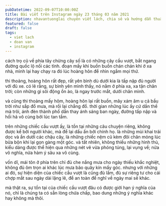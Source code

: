 ```yaml
---
pubDatetime: 2022-09-07T10:00:00Z
title: Bài viết trên Instagram ngày 23 tháng 03 năm 2021
description: nhavantuonglai chuyên viết lách, chia sẻ và hướng dẫn thuần thục khi thực hành viết lách qua những bài chia sẻ trên Instagram chính thức.
featured: false
draft: false
tags:
  - viet lach
  - doan van
  - instagram
---
```


cách trọ cũ về phía tây chừng cây số là có những cây cầu vượt, bắt ngang đường quốc lộ nối các tỉnh. đoạn mấy khi buồn buồn chán chán khi ở xa nhà, mình lại hay chạy ra đó lúc hoàng hôn để nhìn ngắm mọi thứ.

thi thoảng, hoàng hôn rất đẹp, rất yên bình dù dưới kia là tấp nập đủ người với đủ xe. có lẽ rằng, sự bình yên mình thấy, nó nằm ở phía xa, xa tận chân trời; còn những gì sôi động ồn ào, là ngay trước mắt, dưới chân mình.

và cũng thi thoảng mấy hôm, hoàng hôn lại rất buồn, mây xám âm u cả bầu trời như sắp đổ mưa, mà rồi lại chẳng đổ. thời gian những lúc ấy cứ dần thế mà trôi, ánh đèn thành phố dần thay ánh sáng ban ngày, đường tấp nập và hối hả vô cùng bởi lúc tan tầm.

trên những chiếc cầu vượt ấy, là tồn tại những câu chuyện riêng, không được kể bởi người khác, mà để lại dấu ấn bởi chính họ. là những mùi khai trải dọc và ẩn dưới các chậu cây, là những chiếc nệm cũ kèm đôi chăn mỏng lúc bừa bộn khi lại gọn gàng một góc. và tất nhiên, không thiếu những hình thù, kiểu dáng được thể hiện qua những nét vẽ vừa phóng túng, lại vụng về; nửa vô nghĩa, nửa hàm ý sâu xa vô cùng.

vốn dĩ, mái tôn ở phía trên chỉ đủ che nắng mưa cho ngày thiếu khắc nghiệt, không đủ ôm trọn ai khác lúc mưa bão quây kín mấy góc. nhưng với những ai đó, sự hiện diện của chiếc cầu vượt là cũng đủ lắm, đủ sự riêng tư cho cái chợp mắt sau ngày dài lặng lẽ, để an toàn để nghĩ về ngày mai sẽ khác.

mà thật ra, sự tồn tại của chiếc cầu vượt đâu có được giới hạn ý nghĩa của nó, chỉ là chúng ta có sẵn lòng chứa chấp, bao dung những ý nghĩa khác hay không mà thôi.
